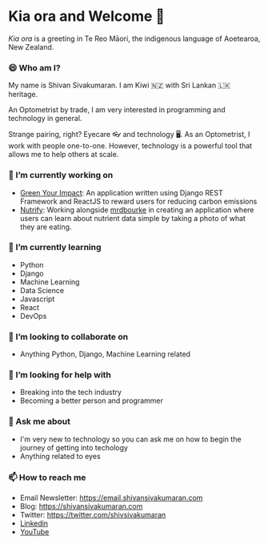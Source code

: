 # Kia ora and Welcome 👋

_Kia ora_ is a greeting in Te Reo Māori, the indigenous language of Aoetearoa, New Zealand.

### 😄 Who am I?
My name is Shivan Sivakumaran. I am Kiwi 🇳🇿 with Sri Lankan 🇱🇰 heritage.

An Optometrist by trade, I am very interested in programming and technology in general.

Strange pairing, right? Eyecare 👓 and technology 🖥️. As an Optometrist, I work with people one-to-one. However, technology is a powerful tool that allows me to help others at scale.

###  🔭 I’m currently working on
- [Green Your Impact]("https://github.com/shivans93/green-your-impact"): An application written using Django REST Framework and ReactJS to reward users for reducing carbon emissions
- [Nutrify](https://github.com/shivans93/nutrify): Working alongside [mrdbourke](https://github.com/mrdbourke) in creating an application where users can learn about nutrient data simple by taking a photo of what they are eating.

### 🌱 I’m currently learning 
- Python
- Django
- Machine Learning
- Data Science
- Javascript
- React
- DevOps

### 👯 I’m looking to collaborate on
- Anything Python, Django, Machine Learning related

### 🤔 I’m looking for help with
- Breaking into the tech industry
- Becoming a better person and programmer

### 💬 Ask me about
- I'm very new to technology so you can ask me on how to begin the journey of getting into techology
- Anything related to eyes

### 📫 How to reach me
- Email Newsletter: https://email.shivansivakumaran.com
- Blog: https://shivansivakumaran.com
- Twitter: https://twitter.com/shivsivakumaran
- [Linkedin](https://www.linkedin.com/in/shivan-sivakumaran-40149818a/)
- [YouTube](https://www.youtube.com/channel/UCrbYXWUmeCy4GqArthu4hCwg)
<!--
**ShivanS93/ShivanS93** is a ✨ _special_ ✨ repository because its `README.md` (this file) appears on your GitHub profile.

Here are some ideas to get you started:

- 🔭 I’m currently working on ...
- 🌱 I’m currently learning ...
- 👯 I’m looking to collaborate on ...
- 🤔 I’m looking for help with ...
- 💬 Ask me about ...
- 📫 How to reach me: ...
- 😄 Pronouns: ...
- ⚡ Fun fact: ...
-->
